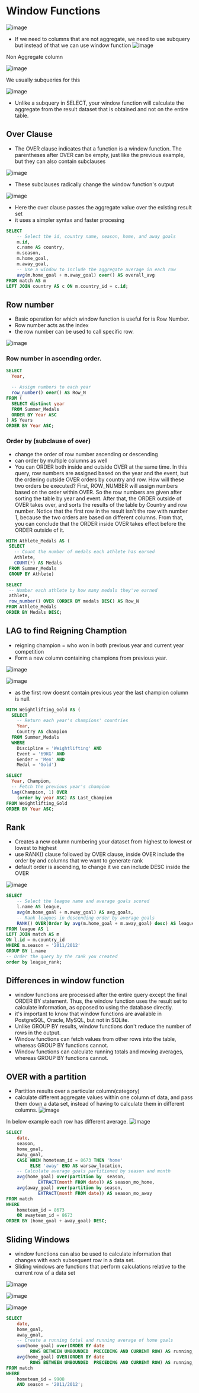 # Window Functions

![image](https://user-images.githubusercontent.com/47908891/218248649-19ec7f47-f775-4048-81e3-ab8b4e3cb493.png)

- If we need to columns that are not aggregate, we need to use subquery but instead of that we can use window function
![image](https://user-images.githubusercontent.com/47908891/213381331-2c65a47e-d113-4c03-9f49-9a7f3959c5da.png)


Non Aggregate column

![image](https://user-images.githubusercontent.com/47908891/213380448-b876c61e-a522-4193-8158-f93e84c79e9b.png)

We usually subqueries for this

![image](https://user-images.githubusercontent.com/47908891/213381495-5ffc242e-79eb-47b3-ab91-38cb466eb481.png)

- Unlike a subquery in SELECT, your window function will calculate the aggregate from the result dataset that is obtained and not on the entire table.



## Over Clause 
- The OVER clause indicates that a function is a window function. The parentheses after OVER can be empty, just like the previous example, but they can also contain subclauses

![image](https://user-images.githubusercontent.com/47908891/218248836-48c1aff8-0511-4205-a2bb-eb220074b769.png)
- These subclauses radically change the window function's output


![image](https://user-images.githubusercontent.com/47908891/213381624-87c67938-df34-41d4-857b-40b6f9a12fb3.png)

- Here the over clause passes the aggregate value over the existing result set
- it uses a simpler syntax and faster procesing
```sql
SELECT 
	-- Select the id, country name, season, home, and away goals
	m.id, 
    c.name AS country, 
    m.season,
	m.home_goal,
	m.away_goal,
    -- Use a window to include the aggregate average in each row
	avg(m.home_goal + m.away_goal) over() AS overall_avg
FROM match AS m
LEFT JOIN country AS c ON m.country_id = c.id;
```
## Row number

- Basic operation for which window function is useful for is Row Number.
- Row number acts as the index
- the row number can be used to call specific row.

![image](https://user-images.githubusercontent.com/47908891/218248762-7d4007b1-4905-4e4a-8c2b-30e7ebcfcd63.png)

### Row number in ascending order.

```sql
SELECT
  Year,

  -- Assign numbers to each year
  row_number() over() AS Row_N
FROM (
  SELECT distinct year
  FROM Summer_Medals
  ORDER BY Year ASC
) AS Years
ORDER BY Year ASC;

```

### Order by (subclause of over)
- change the order of row number ascending or descending 
- can order by multiple columns as well
- You can ORDER both inside and outside OVER at the same time. In this query, row numbers are assigned based on the year and the event, but the ordering outside OVER orders by country and row. How will these two orders be executed? First, ROW_NUMBER will assign numbers based on the order within OVER. So the row numbers are given after sorting the table by year and event. After that, the ORDER outside of OVER takes over, and sorts the results of the table by Country and row number. Notice that the first row in the result isn't the row with number 1, because the two orders are based on different columns. From that, you can conclude that the ORDER inside OVER takes effect before the ORDER outside of it.
 
 ```sql
 WITH Athlete_Medals AS (
  SELECT
    -- Count the number of medals each athlete has earned
    Athlete,
    COUNT(*) AS Medals
  FROM Summer_Medals
  GROUP BY Athlete)

SELECT
  -- Number each athlete by how many medals they've earned
  athlete,
  row_number() OVER (ORDER BY medals DESC) AS Row_N
FROM Athlete_Medals
ORDER BY Medals DESC;
```

## LAG to find Reigning Chamption
- reigning champion = who won in both previous year and current year competition
- Form a new column containing champions from previous year.

 ![image](https://user-images.githubusercontent.com/47908891/219857017-e1353767-ca03-46a0-bcce-fb5cf7a8db45.png)
 
 ![image](https://user-images.githubusercontent.com/47908891/219857068-54af8dfb-a18e-4906-a875-d3ffb8f4fce9.png)

- as the first row doesnt contain previous year the last champion column is null.

```sql
WITH Weightlifting_Gold AS (
  SELECT
    -- Return each year's champions' countries
    Year,
    Country AS champion
  FROM Summer_Medals
  WHERE
    Discipline = 'Weightlifting' AND
    Event = '69KG' AND
    Gender = 'Men' AND
    Medal = 'Gold')

SELECT
  Year, Champion,
  -- Fetch the previous year's champion
  lag(Champion, 1) OVER
    (order by year ASC) AS Last_Champion
FROM Weightlifting_Gold
ORDER BY Year ASC;
```


## Rank
- Creates a new column numbering your dataset from highest to lowest or lowest to highest
- use RANK() clause followed by OVER clause, inside OVER  include the order by and columns that we want to generate rank
- default order is ascending, to change it we can include DESC inside the OVER

![image](https://user-images.githubusercontent.com/47908891/213382377-30442194-623f-41d3-9ccb-cacb3ccb4c54.png)
```sql
SELECT 
	-- Select the league name and average goals scored
	l.name AS league,
    avg(m.home_goal + m.away_goal) AS avg_goals,
    -- Rank leagues in descending order by average goals
    RANK() OVER(Order by avg(m.home_goal + m.away_goal) desc) AS league_rank
FROM league AS l
LEFT JOIN match AS m 
ON l.id = m.country_id
WHERE m.season = '2011/2012'
GROUP BY l.name
-- Order the query by the rank you created
order by league_rank;
```
## Differences in window function
- window functions are processed after the entire query except the final ORDER BY statement. Thus, the window function uses the result set to calculate information, as opposed to using the database directly.
-  it's important to know that window functions are available in PostgreSQL, Oracle, MySQL, but not in SQLite.
- Unlike GROUP BY results, window functions don't reduce the number of rows in the output.
- Window functions can fetch values from other rows into the table, whereas GROUP BY functions cannot.
- Window functions can calculate running totals and moving averages, whereas GROUP BY functions cannot.

## OVER with a partition
- Partition results over a particular column(category)
- calculate different aggregate values within one column of data, and pass them down a data set, instead of having to calculate them in different columns.
![image](https://user-images.githubusercontent.com/47908891/216971812-0f415cb1-f2f4-4e78-ac13-f3e3f8efec74.png)

In below example each row has different average.
![image](https://user-images.githubusercontent.com/47908891/216972143-be5fe303-5d1f-4b1d-b0ff-c2fe5e47ef97.png)

```sql
SELECT 
	date,
	season,
	home_goal,
	away_goal,
	CASE WHEN hometeam_id = 8673 THEN 'home' 
         ELSE 'away' END AS warsaw_location,
	-- Calculate average goals partitioned by season and month
    avg(home_goal) over(partition by  season, 
         	EXTRACT(month FROM date)) AS season_mo_home,
    avg(away_goal) over(partition by season, 
            EXTRACT(month FROM date)) AS season_mo_away
FROM match
WHERE 
	hometeam_id = 8673
    OR awayteam_id = 8673
ORDER BY (home_goal + away_goal) DESC;

```
## Sliding Windows
- window functions can also be used to calculate information that changes with each subsequent row in a data set.
- Sliding windows are functions that perform calculations relative to the current row of a data set

![image](https://user-images.githubusercontent.com/47908891/216981264-8565caf2-2399-4327-8359-38404975c492.png)

![image](https://user-images.githubusercontent.com/47908891/216981432-c9442eaf-d29e-4970-b713-d8c15012355e.png)

![image](https://user-images.githubusercontent.com/47908891/216981536-fc57b548-f767-4576-9927-571fd4597e85.png)

```sql
SELECT 
	date,
	home_goal,
	away_goal,
    -- Create a running total and running average of home goals
    sum(home_goal) over(ORDER BY date 
         ROWS BETWEEN UNBOUNDED  PRECEDING AND CURRENT ROW) AS running_total,
    avg(home_goal) OVER(ORDER BY date 
         ROWS BETWEEN UNBOUNDED  PRECEDING AND CURRENT ROW) AS running_avg
FROM match
WHERE 
	hometeam_id = 9908 
	AND season = '2011/2012';
```
